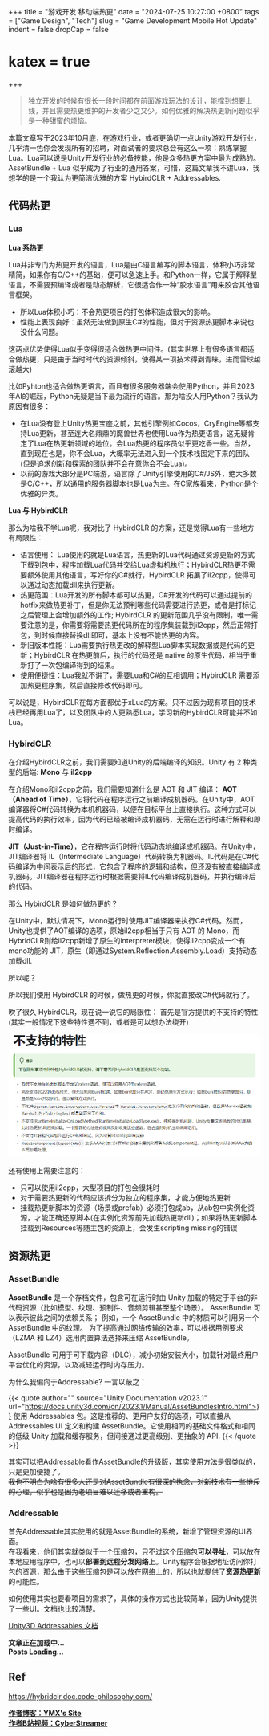 +++
title = "游戏开发 移动端热更"
date = "2024-07-25 10:27:00 +0800"
tags = ["Game Design", "Tech"]
slug = "Game Development Mobile Hot Update"
indent = false
dropCap = false
# katex = true
+++

>  独立开发的时候有很长一段时间都在前面游戏玩法的设计，能撑到想要上线，并且需要热更维护的开发者少之又少。如何优雅的解决热更新问题似乎是一种甜蜜的烦恼。

本篇文章写于2023年10月底，在游戏行业，或者更确切一点Unity游戏开发行业，几乎清一色你会发现所有的招聘，对面试者的要求总会有这么一项：熟练掌握 Lua。Lua可以说是Unity开发行业的必备技能，他是众多热更方案中最为成熟的。AssetBundle + Lua 似乎成为了行业的通用答案，可惜，这篇文章我不讲Lua，我想学的是一个我认为更简洁优雅的方案 HybirdCLR + Addressables.

## 代码热更
### Lua

**Lua 系热更**  

Lua并非专门为热更开发的语言，Lua是由C语言编写的脚本语言，体积小巧非常精简，如果你有C/C++的基础，便可以急速上手。和Python一样，它属于解释型语言，不需要预编译或者是动态解析，它很适合作一种“胶水语言”用来胶合其他语言框架。
- 所以Lua体积小巧：不会热更项目的打包体积造成很大的影响。
- 性能上表现良好：虽然无法做到原生C#的性能，但对于资源热更脚本来说也没什么问题。  
  
这两点优势使得Lua似乎变得很适合做热更中间件。(其实世界上有很多语言都适合做热更，只是由于当时时代的资源倾斜，使得某一项技术得到青睐，进而雪球越滚越大)

比如Pyhton也适合做热更语言，而且有很多服务器端会使用Python，并且2023年AI的崛起，Python无疑是当下最为流行的语言。那为啥没人用Python？我认为原因有很多：
- 在Lua没有登上Unity热更宝座之前，其他引擎例如Cocos，CryEngine等都支持Lua更新，甚至连大名鼎鼎的魔兽世界也使用Lua作为热更语言，这无疑肯定了Lua在热更新领域的地位。会Lua热更的程序员似乎更吃香一些。当然，直到现在也是，你不会Lua，大概率无法进入到一个技术栈固定下来的团队 (但是追求创新和探索的团队并不会在意你会不会Lua)。
- 以前的游戏大部分是PC端游，语言除了Unity引擎使用的C#/JS外，绝大多数是C/C++，所以通用的服务器脚本也是Lua为主。在C家族看来，Python是个优雅的异类。

**Lua 与 HybirdCLR**

那么为啥我不学Lua呢，我对比了 HybirdCLR 的方案，还是觉得Lua有一些地方有局限性：
- 语言使用： Lua使用的就是Lua语言，热更新的Lua代码通过资源更新的方式下载到包中，程序加载Lua代码并交给Lua虚拟机执行；HybirdCLR热更不需要额外使用其他语言，写好你的C#就行，HybirdCLR 拓展了il2cpp，使得可以通过动态加载dll来执行更新。
- 热更范围：Lua开发的所有脚本都可以热更，C#开发的代码可以通过提前的hotfix来做热更补丁，但是你无法预判哪些代码需要进行热更，或者是打标记之后管理上会增加额外的工作; HybirdCLR 的更新范围几乎没有限制，唯一需要注意的是，你需要将需要热更代码所在的程序集装载到il2cpp，然后正常打包，到时候直接替换dll即可，基本上没有不能热更的内容。
- 新旧版本性能：Lua需要执行热更改的解释型Lua脚本实现数据或是代码的更新；HybirdCLR 在热更前后，执行的代码还是 native 的原生代码，相当于重新打了一次包编译得到的结果。
- 使用便捷性：Lua我就不讲了，需要Lua和C#的互相调用；HybirdCLR 需要添加热更程序集，然后直接修改代码即可。

可以说是，HybirdCLR在每方面都优于xLua的方案。只不过因为现有项目的技术栈已经再用Lua了，以及团队中的人更熟悉Lua，学习新的HybirdCLR可能并不如Lua。

### HybirdCLR
在介绍HybirdCLR之前，我们需要知道Unity的后端编译的知识。Unity 有 2 种类型的后端: **Mono** 与 **il2cpp**

在介绍Mono和il2cpp之前，我们需要知道什么是 AOT 和 JIT 编译：
**AOT（Ahead of Time）**，它将代码在程序运行之前编译成机器码。在Unity中，AOT编译器将C#代码转换为本机机器码，以便在目标平台上直接执行。这种方式可以提高代码的执行效率，因为代码已经被编译成机器码，无需在运行时进行解释和即时编译。

**JIT（Just-in-Time）**，它在程序运行时将代码动态地编译成机器码。在Unity中，JIT编译器将 IL（Intermediate Language）代码转换为机器码。IL代码是在C#代码编译为中间表示后的形式，它包含了程序的逻辑和结构，但还没有被直接编译成机器码。JIT编译器在程序运行时根据需要将IL代码编译成机器码，并执行编译后的代码。

那么 HybirdCLR 是如何做热更的？

在Unity中，默认情况下，Mono运行时使用JIT编译器来执行C#代码。然而，Unity也提供了AOT编译的选项，原始il2cpp相当于只有 AOT 的 Mono，而HybridCLR则给il2cpp新增了原生的interpreter模块，使得il2cpp变成一个有mono功能的 JIT，原生（即通过System.Reflection.Assembly.Load）支持动态加载dll.

所以呢？

所以我们使用 HybirdCLR 的时候，做热更的时候，你就直接改C#代码就行了。

吹了很久 HybirdCLR，现在说一说它的局限性：
首先是官方提供的不支持的特性(其实一般情况下这些特性遇不到，或者是可以想办法绕开)  

![CLR](CLR.png)

还有使用上需要注意的：
- 只可以使用il2cpp，大型项目的打包会很耗时
- 对于需要热更新的代码应该拆分为独立的程序集，才能方便地热更新
- 挂载热更新脚本的资源（场景或prefab）必须打包成ab，从ab包中实例化资源，才能正确还原脚本(在实例化资源前先加载热更新dll)；如果将热更新脚本挂载到Resources等随主包的资源上，会发生scripting missing的错误


## 资源热更

### AssetBundle

**AssetBundle** 是一个存档文件，包含可在运行时由 Unity 加载的特定于平台的非代码资源（比如模型、纹理、预制件、音频剪辑甚至整个场景）。 AssetBundle 可以表示彼此之间的依赖关系； 例如，一个 AssetBundle 中的材质可以引用另一个 AssetBundle 中的纹理。 为了提高通过网络传输的效率，可以根据用例要求（LZMA 和 LZ4）选用内置算法选择来压缩 AssetBundle。

AssetBundle 可用于可下载内容（DLC），减小初始安装大小，加载针对最终用户平台优化的资源，以及减轻运行时内存压力。

为什么我偏向于Addressable? 一言以蔽之：  
<!-- **Methods of building AssetBundles**：*使用 Addressables 包。这是推荐的、更用户友好的选项，可以直接从 Addressables UI 定义和构建 AssetBundle。它使用相同的基础文件格式和相同的低级 Unity 加载和缓存服务，但间接通过更高级别、更抽象的 API. ——— Unity Documentation v2023.1* -->

{{< quote author="" source="Unity Documentation v2023.1" url="https://docs.unity3d.com/cn/2023.1/Manual/AssetBundlesIntro.html">}}
使用 Addressables 包。这是推荐的、更用户友好的选项，可以直接从 Addressables UI 定义和构建 AssetBundle。它使用相同的基础文件格式和相同的低级 Unity 加载和缓存服务，但间接通过更高级别、更抽象的 API.
{{< /quote >}}

其实可以把Addressable看作AssetBundle的升级版，其实使用方法是很类似的，只是更加便捷了。  
~~我也不明白为啥有很多人还是对AssetBundle有很深的执念，对新技术有一些排斥的心理，似乎也是因为老项目难以迁移或者重构。~~

### Addressable

首先Addressable其实使用的就是AssetBundle的系统，新增了管理资源的UI界面。  
在我看来，他们其实就类似于一个压缩包，只不过这个压缩包**可以寻址**，可以放在本地应用程序中，也可以**部署到远程分发网络**上。Unity程序会根据地址访问你打包的资源，那么由于这些压缩包是可以放在网络上的，所以也就提供了**资源热更新**的可能性。

如何使用其实也要看项目的需求了，具体的操作方式也比较简单，因为Unity提供了一些UI。文档也比较清楚。

[Unity3D Addressables 文档](https://docs.unity3d.com/Packages/com.unity.addressables@2.0/manual/index.html)


**文章正在加载中...**  
**Posts Loading...**


## Ref  
https://hybridclr.doc.code-philosophy.com/

 [**作者博客：YMX's Site**](https://yangmingxian.com)  
 [**作者B站视频：CyberStreamer**](https://space.bilibili.com/22212765)




